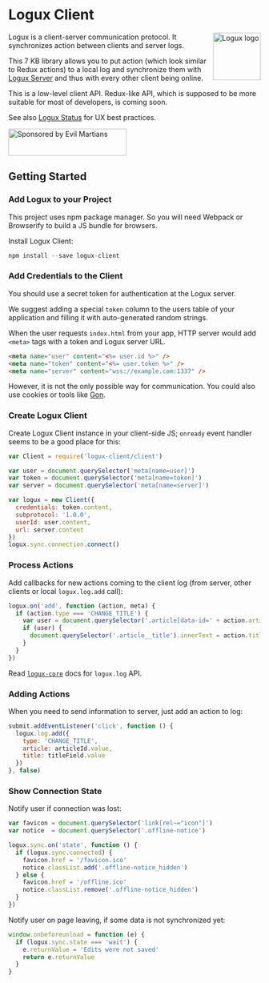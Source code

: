 # Logux Client

<img align="right" width="95" height="95" title="Logux logo"
     src="https://cdn.rawgit.com/logux/logux/master/logo.svg">

Logux is a client-server communication protocol. It synchronizes action
between clients and server logs.

This 7 KB library allows you to put action (which look similar
to Redux actions) to a local log and synchronize them with [Logux Server]
and thus with every other client being online.

This is a low-level client API. Redux-like API, which is supposed
to be more suitable for most of developers, is coming soon.

See also [Logux Status] for UX best practices.

[Logux Server]: https://github.com/logux/logux-server
[Logux Status]: https://github.com/logux/logux-status

<a href="https://evilmartians.com/?utm_source=logux-client">
  <img src="https://evilmartians.com/badges/sponsored-by-evil-martians.svg"
       alt="Sponsored by Evil Martians" width="236" height="54">
</a>


## Getting Started

### Add Logux to your Project

This project uses npm package manager. So you will need Webpack or Browserify
to build a JS bundle for browsers.

Install Logux Client:

```js
npm install --save logux-client
```


### Add Credentials to the Client

You should use a secret token for authentication at the Logux server.

We suggest adding a special `token` column to the users table of your
application and filling it with auto-generated random strings.

When the user requests `index.html` from your app, HTTP server would add
`<meta>` tags with a token and Logux server URL.

```html
<meta name="user" content="<%= user.id %>" />
<meta name="token" content="<%= user.token %>" />
<meta name="server" content="wss://example.com:1337" />
```

However, it is not the only possible way for communication.
You could also use cookies or tools like [Gon].

[Gon]: https://github.com/gazay/gon


### Create Logux Client

Create Logux Client instance in your client-side JS;
`onready` event handler seems to be a good place for this:

```js
var Client = require('logux-client/client')

var user = document.querySelector('meta[name=user]')
var token = document.querySelector('meta[name=token]')
var server = document.querySelector('meta[name=server]')

var logux = new Client({
  credentials: token.content,
  subprotocol: '1.0.0',
  userId: user.content,
  url: server.content
})
logux.sync.connection.connect()
```


### Process Actions

Add callbacks for new actions coming to the client log
(from server, other clients or local `logux.log.add` call):

```js
logux.on('add', function (action, meta) {
  if (action.type === 'CHANGE_TITLE') {
    var user = document.querySelector('.article[data-id=' + action.article + ']')
    if (user) {
      document.querySelector('.article__title').innerText = action.title
    }
  }
})
```

Read [`logux-core`] docs for `logux.log` API.

[`logux-core`]: https://github.com/logux/logux-core


### Adding Actions

When you need to send information to server, just add an action to log:

```js
submit.addEventListener('click', function () {
  logux.log.add({
    type: 'CHANGE_TITLE',
    article: articleId.value,
    title: titleField.value
  })
}, false)
```


### Show Connection State

Notify user if connection was lost:

```js
var favicon = document.querySelector('link[rel~="icon"]')
var notice  = document.querySelector('.offline-notice')

logux.sync.on('state', function () {
  if (logux.sync.connected) {
    favicon.href = '/favicon.ico'
    notice.classList.add('.offline-notice_hidden')
  } else {
    favicon.href = '/offline.ico'
    notice.classList.remove('.offline-notice_hidden')
  }
})
```

Notify user on page leaving, if some data is not synchronized yet:

```js
window.onbeforeunload = function (e) {
  if (logux.sync.state === 'wait') {
    e.returnValue = 'Edits were not saved'
    return e.returnValue
  }
}
```
